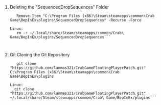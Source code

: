 1) Deleting the "SequencedDropSequences" Folder

    ```Windows (PowerShell):
       Remove-Item "C:\Program Files (x86)\Steam\steamapps\common\Crab Game\BepInEx\plugins\SequencedDropSequences" -Recurse -Force
    
    Linux:
       rm -r ~/.local/share/Steam/steamapps/common/Crab\ Game/BepInEx/plugins/SequencedDropSequences```



2) Git Cloning the Git Repository

    ```Windows (PowerShell):
       git clone "https://github.com/lammas321/CrabGameFloatingPlayerPatch.git" C:\Program Files (x86)\Steam\steamapps\common\Crab Game\BepInEx\plugins
    
    Linux:
      git clone "https://github.com/lammas321/CrabGameFloatingPlayerPatch.git" ~/.local/share/Steam/steamapps/common/Crab\ Game/BepInEx/plugins```
